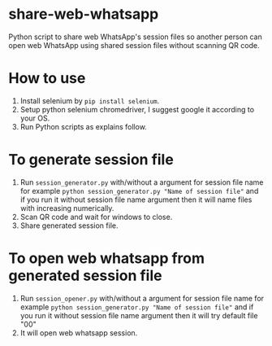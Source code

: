 # share-web-whatsapp

Python script to share web WhatsApp's session files so another person can open web WhatsApp using shared session files without scanning QR code.

# How to use

1. Install selenium by `pip install selenium`.
2. Setup python selenium chromedriver, I suggest google it according to your OS.
3. Run Python scripts as explains follow.

# To generate session file

1. Run `session_generator.py` with/without a argument for session file name for example `python session_generator.py "Name of session file"` and if you run it without session file name argument then it will name files with increasing numerically.
2. Scan QR code and wait for windows to close.
3. Share generated session file.

# To open web whatsapp from generated session file

1. Run `session_opener.py` with/without a argument for session file name for example `python session_generator.py "Name of session file"` and if you run it without session file name argument then it will try default file "00"
2. It will open web whatsapp session.
